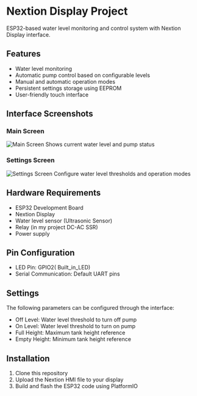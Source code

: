 # Nextion Display Project

ESP32-based water level monitoring and control system with Nextion Display interface.

## Features

- Water level monitoring
- Automatic pump control based on configurable levels
- Manual and automatic operation modes
- Persistent settings storage using EEPROM
- User-friendly touch interface

## Interface Screenshots

### Main Screen
![Main Screen](Nextion%20Program/Screenshots/Dashboard_UI.png)
Shows current water level and pump status

### Settings Screen
![Settings Screen](Nextion%20Program/Screenshots/Settings_UI.png)
Configure water level thresholds and operation modes

## Hardware Requirements

- ESP32 Development Board
- Nextion Display
- Water level sensor (Ultrasonic Sensor)
- Relay (in my project DC-AC SSR)
- Power supply

## Pin Configuration

- LED Pin: GPIO2( Built_in_LED)
- Serial Communication: Default UART pins

## Settings

The following parameters can be configured through the interface:
- Off Level: Water level threshold to turn off pump
- On Level: Water level threshold to turn on pump
- Full Height: Maximum tank height reference
- Empty Height: Minimum tank height reference

## Installation

1. Clone this repository
2. Upload the Nextion HMI file to your display
3. Build and flash the ESP32 code using PlatformIO
